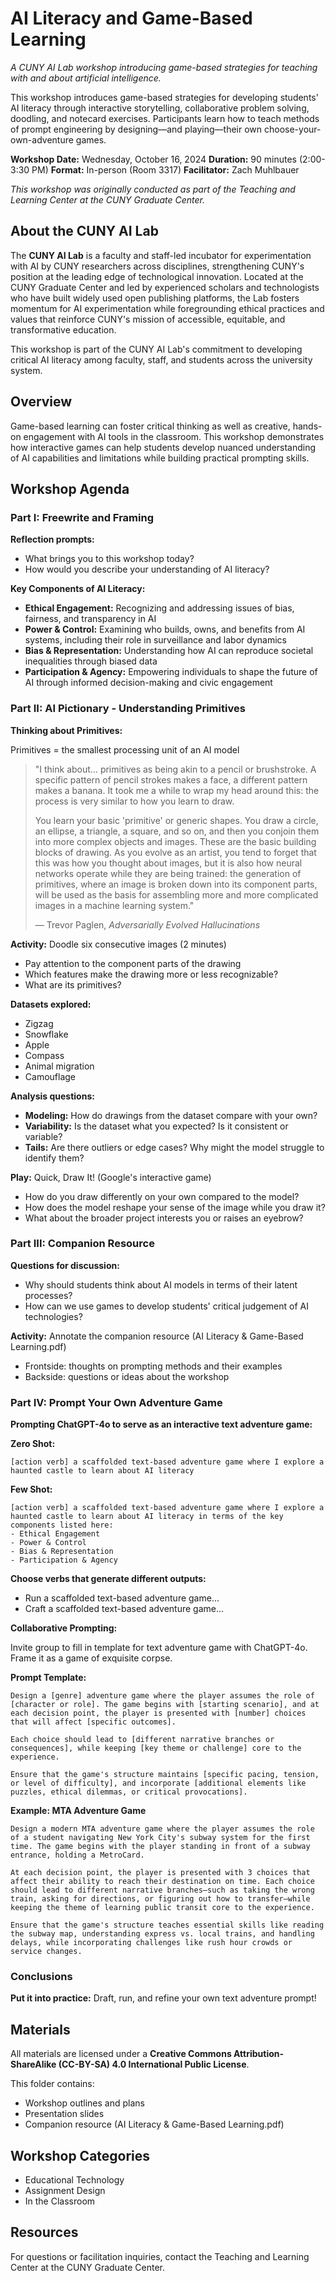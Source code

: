 # AI Literacy and Game-Based Learning

_A CUNY AI Lab workshop introducing game-based strategies for teaching with and about artificial intelligence._

This workshop introduces game-based strategies for developing students' AI literacy through interactive storytelling, collaborative problem solving, doodling, and notecard exercises. Participants learn how to teach methods of prompt engineering by designing—and playing—their own choose-your-own-adventure games.

**Workshop Date:** Wednesday, October 16, 2024
**Duration:** 90 minutes (2:00-3:30 PM)
**Format:** In-person (Room 3317)
**Facilitator:** Zach Muhlbauer

_This workshop was originally conducted as part of the Teaching and Learning Center at the CUNY Graduate Center._

## About the CUNY AI Lab

The **CUNY AI Lab** is a faculty and staff-led incubator for experimentation with AI by CUNY researchers across disciplines, strengthening CUNY's position at the leading edge of technological innovation. Located at the CUNY Graduate Center and led by experienced scholars and technologists who have built widely used open publishing platforms, the Lab fosters momentum for AI experimentation while foregrounding ethical practices and values that reinforce CUNY's mission of accessible, equitable, and transformative education.

This workshop is part of the CUNY AI Lab's commitment to developing critical AI literacy among faculty, staff, and students across the university system.

## Overview

Game-based learning can foster critical thinking as well as creative, hands-on engagement with AI tools in the classroom. This workshop demonstrates how interactive games can help students develop nuanced understanding of AI capabilities and limitations while building practical prompting skills.

## Workshop Agenda

### Part I: Freewrite and Framing

**Reflection prompts:**
- What brings you to this workshop today?
- How would you describe your understanding of AI literacy?

**Key Components of AI Literacy:**
- **Ethical Engagement:** Recognizing and addressing issues of bias, fairness, and transparency in AI
- **Power & Control:** Examining who builds, owns, and benefits from AI systems, including their role in surveillance and labor dynamics
- **Bias & Representation:** Understanding how AI can reproduce societal inequalities through biased data
- **Participation & Agency:** Empowering individuals to shape the future of AI through informed decision-making and civic engagement

### Part II: AI Pictionary - Understanding Primitives

**Thinking about Primitives:**

Primitives = the smallest processing unit of an AI model

> "I think about… primitives as being akin to a pencil or brushstroke. A specific pattern of pencil strokes makes a face, a different pattern makes a banana. It took me a while to wrap my head around this: the process is very similar to how you learn to draw.
>
> You learn your basic 'primitive' or generic shapes. You draw a circle, an ellipse, a triangle, a square, and so on, and then you conjoin them into more complex objects and images. These are the basic building blocks of drawing. As you evolve as an artist, you tend to forget that this was how you thought about images, but it is also how neural networks operate while they are being trained: the generation of primitives, where an image is broken down into its component parts, will be used as the basis for assembling more and more complicated images in a machine learning system."
>
> — Trevor Paglen, _Adversarially Evolved Hallucinations_

**Activity:** Doodle six consecutive images (2 minutes)
- Pay attention to the component parts of the drawing
- Which features make the drawing more or less recognizable?
- What are its primitives?

**Datasets explored:**
- Zigzag
- Snowflake
- Apple
- Compass
- Animal migration
- Camouflage

**Analysis questions:**
- **Modeling:** How do drawings from the dataset compare with your own?
- **Variability:** Is the dataset what you expected? Is it consistent or variable?
- **Tails:** Are there outliers or edge cases? Why might the model struggle to identify them?

**Play:** Quick, Draw It! (Google's interactive game)
- How do you draw differently on your own compared to the model?
- How does the model reshape your sense of the image while you draw it?
- What about the broader project interests you or raises an eyebrow?

### Part III: Companion Resource

**Questions for discussion:**
- Why should students think about AI models in terms of their latent processes?
- How can we use games to develop students' critical judgement of AI technologies?

**Activity:** Annotate the companion resource (AI Literacy & Game-Based Learning.pdf)
- Frontside: thoughts on prompting methods and their examples
- Backside: questions or ideas about the workshop

### Part IV: Prompt Your Own Adventure Game

**Prompting ChatGPT-4o to serve as an interactive text adventure game:**

**Zero Shot:**
```
[action verb] a scaffolded text-based adventure game where I explore a haunted castle to learn about AI literacy
```

**Few Shot:**
```
[action verb] a scaffolded text-based adventure game where I explore a haunted castle to learn about AI literacy in terms of the key components listed here:
- Ethical Engagement
- Power & Control
- Bias & Representation
- Participation & Agency
```

**Choose verbs that generate different outputs:**
- Run a scaffolded text-based adventure game...
- Craft a scaffolded text-based adventure game...

**Collaborative Prompting:**

Invite group to fill in template for text adventure game with ChatGPT-4o. Frame it as a game of exquisite corpse.

**Prompt Template:**
```
Design a [genre] adventure game where the player assumes the role of [character or role]. The game begins with [starting scenario], and at each decision point, the player is presented with [number] choices that will affect [specific outcomes].

Each choice should lead to [different narrative branches or consequences], while keeping [key theme or challenge] core to the experience.

Ensure that the game's structure maintains [specific pacing, tension, or level of difficulty], and incorporate [additional elements like puzzles, ethical dilemmas, or critical provocations].
```

**Example: MTA Adventure Game**
```
Design a modern MTA adventure game where the player assumes the role of a student navigating New York City's subway system for the first time. The game begins with the player standing in front of a subway entrance, holding a MetroCard.

At each decision point, the player is presented with 3 choices that affect their ability to reach their destination on time. Each choice should lead to different narrative branches—such as taking the wrong train, asking for directions, or figuring out how to transfer—while keeping the theme of learning public transit core to the experience.

Ensure that the game's structure teaches essential skills like reading the subway map, understanding express vs. local trains, and handling delays, while incorporating challenges like rush hour crowds or service changes.
```

### Conclusions

**Put it into practice:** Draft, run, and refine your own text adventure prompt!

## Materials

All materials are licensed under a **Creative Commons Attribution-ShareAlike (CC-BY-SA) 4.0 International Public License**.

This folder contains:
- Workshop outlines and plans
- Presentation slides
- Companion resource (AI Literacy & Game-Based Learning.pdf)

## Workshop Categories

- Educational Technology
- Assignment Design
- In the Classroom

## Resources

For questions or facilitation inquiries, contact the Teaching and Learning Center at the CUNY Graduate Center.
